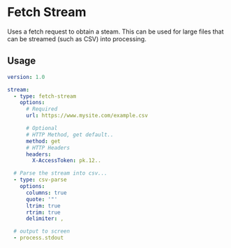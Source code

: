 # Fetch Stream

Uses a fetch request to obtain a steam. This can be used for large files that can be streamed (such as CSV) into processing.

## Usage

```yaml
version: 1.0

stream:
  - type: fetch-stream
    options:
      # Required
      url: https://www.mysite.com/example.csv

      # Optional
      # HTTP Method, get default..
      method: get
      # HTTP Headers
      headers:
        X-AccessToken: pk.12..

  # Parse the stream into csv...
  - type: csv-parse
    options:
      columns: true
      quote: '"'
      ltrim: true
      rtrim: true
      delimiter: ,

  # output to screen
  - process.stdout
```
